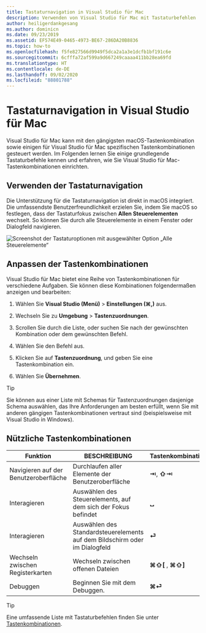 ```yaml
---
title: Tastaturnavigation in Visual Studio für Mac
description: Verwenden von Visual Studio für Mac mit Tastaturbefehlen
author: heiligerdankgesang
ms.author: dominicn
ms.date: 09/23/2019
ms.assetid: EF574E49-0465-4973-BE67-286DA20B8836
ms.topic: how-to
ms.openlocfilehash: f5fe827566d9949f5dca2a1a3e1dcfb1bf191c6e
ms.sourcegitcommit: 6cfffa72af599a9d667249caaaa411bb28ea69fd
ms.translationtype: HT
ms.contentlocale: de-DE
ms.lasthandoff: 09/02/2020
ms.locfileid: "88801788"
---
```

# <a name="keyboard-navigation-in-visual-studio-for-mac"></a>Tastaturnavigation in Visual Studio für Mac

Visual Studio für Mac kann mit den gängigsten macOS-Tastenkombination sowie einigen für Visual Studio für Mac spezifischen Tastenkombinationen gesteuert werden. Im Folgenden lernen Sie einige grundlegende Tastaturbefehle kennen und erfahren, wie Sie Visual Studio für Mac-Tastenkombinationen einrichten.

## <a name="use-keyboard-navigation"></a>Verwenden der Tastaturnavigation

Die Unterstützung für die Tastaturnavigation ist direkt in macOS integriert. Die umfassendste Benutzerfreundlichkeit erzielen Sie, indem Sie macOS so festlegen, dass der Tastaturfokus zwischen **Allen Steuerelementen** wechselt. So können Sie durch alle Steuerelemente in einem Fenster oder Dialogfeld navigieren.

![Screenshot der Tastaturoptionen mit ausgewählter Option „Alle Steuerelemente“](media/accessibility-preferences-keyboard.png)

## <a name="customize-keyboard-shortcuts"></a>Anpassen der Tastenkombinationen

Visual Studio für Mac bietet eine Reihe von Tastenkombinationen für verschiedene Aufgaben. Sie können diese Kombinationen folgendermaßen anzeigen und bearbeiten:

1. Wählen Sie **Visual Studio (Menü)**  > **Einstellungen (&#8984;,)** aus.

1. Wechseln Sie zu **Umgebung** > **Tastenzuordnungen**.

1. Scrollen Sie durch die Liste, oder suchen Sie nach der gewünschten Kombination oder dem gewünschten Befehl.

1. Wählen Sie den Befehl aus.

1. Klicken Sie auf **Tastenzuordnung**, und geben Sie eine Tastenkombination ein.

1. Wählen Sie **Übernehmen**.

> [!TIP]
> Sie können aus einer Liste mit Schemas für Tastenzuordnungen dasjenige Schema auswählen, das Ihre Anforderungen am besten erfüllt, wenn Sie mit anderen gängigen Tastenkombinationen vertraut sind (beispielsweise mit Visual Studio in Windows).

## <a name="useful-keyboard-shortcuts"></a>Nützliche Tastenkombinationen

|Funktion         |BESCHREIBUNG                                   |Tastenkombination         |
|----------------|----------------------------------------------|-----------------|
|Navigieren auf der Benutzeroberfläche   |Durchlaufen aller Elemente der Benutzeroberfläche               |**⇥**, **⇧⇥**    |
|Interagieren        |Auswählen des Steuerelements, auf dem sich der Fokus befindet         |**␣**            |
|Interagieren        |Auswählen des Standardsteuerelements auf dem Bildschirm oder im Dialogfeld |**⏎**            |
|Wechseln zwischen Registerkarten     |Wechseln zwischen offenen Dateien                      |**⌘⇧[** , **⌘⇧]** |
|Debuggen           |Beginnen Sie mit dem Debuggen.                               |**⌘⏎**           |

> [!TIP]
> Eine umfassende Liste mit Tastaturbefehlen finden Sie unter [Tastenkombinationen](keyboard-shortcuts.md).